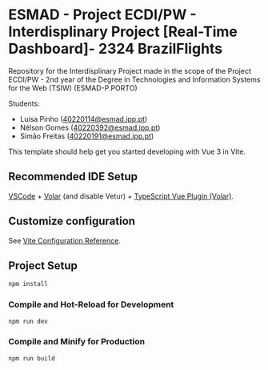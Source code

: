 # ESMAD - Project ECDI/PW - Interdisplinary Project [Real-Time Dashboard]- 2324 BrazilFlights

Repository for the Interdisplinary Project made in the scope of the Project ECDI/PW - 2nd year of the Degree in Technologies and Information Systems for the Web (TSIW) 
(ESMAD-P.PORTO)

Students:

* Luisa Pinho (40220114@esmad.ipp.pt)
* Nélson Gomes (40220392@esmad.ipp.pt)
* Simão Freitas (40220191@esmad.ipp.pt)

This template should help get you started developing with Vue 3 in Vite.

## Recommended IDE Setup

[VSCode](https://code.visualstudio.com/) + [Volar](https://marketplace.visualstudio.com/items?itemName=Vue.volar) (and disable Vetur) + [TypeScript Vue Plugin (Volar)](https://marketplace.visualstudio.com/items?itemName=Vue.vscode-typescript-vue-plugin).

## Customize configuration

See [Vite Configuration Reference](https://vitejs.dev/config/).

## Project Setup

```sh
npm install
```

### Compile and Hot-Reload for Development

```sh
npm run dev
```

### Compile and Minify for Production

```sh
npm run build
```
